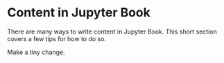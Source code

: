 Content in Jupyter Book
=======================

There are many ways to write content in Jupyter Book. This short section
covers a few tips for how to do so.

Make a tiny change.